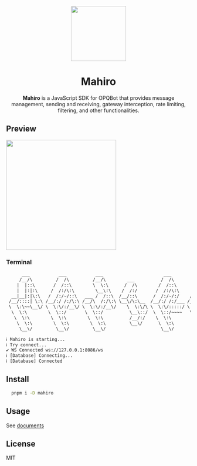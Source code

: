 <div align="center">


<img src = 'https://cdn.jsdelivr.net/gh/fz6m/Private-picgo@moe-2021/img/20230415212622.png' width='150px' />

# Mahiro

**Mahiro** is a JavaScript SDK for OPQBot that provides message management, sending and receiving, gateway interception, rate limiting, filtering, and other functionalities.

</div>

## Preview

<img src="https://cdn.jsdelivr.net/gh/fz6m/Private-picgo@moe-2021/img/20230415213545.webp" height="300px" />

### Terminal

```txt
      ___           ___           ___                       ___           ___
     /__/\         /  /\         /__/\        ___          /  /\         /  /\
    |  |::\       /  /::\        \  \:\      /  /\        /  /::\       /  /::\
    |  |:|:\     /  /:/\:\        \__\:\    /  /:/       /  /:/\:\     /  /:/\:\
  __|__|:|\:\   /  /:/~/::\   ___ /  /::\  /__/::\      /  /:/~/:/    /  /:/  \:\
 /__/::::| \:\ /__/:/ /:/\:\ /__/\  /:/\:\ \__\/\:\__  /__/:/ /:/___ /__/:/ \__\:\
 \  \:\~~\__\/ \  \:\/:/__\/ \  \:\/:/__\/    \  \:\/\ \  \:\/:::::/ \  \:\ /  /:/
  \  \:\        \  \::/       \  \::/          \__\::/  \  \::/~~~~   \  \:\  /:/
   \  \:\        \  \:\        \  \:\          /__/:/    \  \:\        \  \:\/:/
    \  \:\        \  \:\        \  \:\         \__\/      \  \:\        \  \::/
     \__\/         \__\/         \__\/                     \__\/         \__\/

ℹ Mahiro is starting...
ℹ Try connect...
✔ WS Connected ws://127.0.0.1:8086/ws
ℹ [Database] Connecting...
ℹ [Database] Connected
```

## Install

```bash
  pnpm i -D mahiro
```

## Usage

See [documents](https://mahiro.opqbot.com/)

## License

MIT

